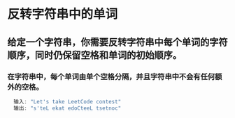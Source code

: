 # 反转字符串中的单词
## 给定一个字符串，你需要反转字符串中每个单词的字符顺序，同时仍保留空格和单词的初始顺序。
### 在字符串中，每个单词由单个空格分隔，并且字符串中不会有任何额外的空格。
``` js
  输入: "Let's take LeetCode contest"
  输出: "s'teL ekat edoCteeL tsetnoc" 
```